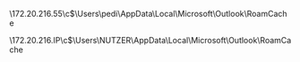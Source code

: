 
\\172.20.216.55\c$\Users\pedi\AppData\Local\Microsoft\Outlook\RoamCache

\\172.20.216.IP\c$\Users\NUTZER\AppData\Local\Microsoft\Outlook\RoamCache